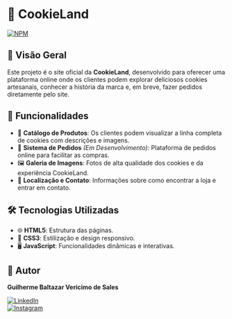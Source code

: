 # 🍪 CookieLand
[![NPM](https://img.shields.io/npm/l/react)](https://github.com/GuilhermeSalles/Cookieland/blob/main/LICENSE) 

## 📝 Visão Geral
Este projeto é o site oficial da **CookieLand**, desenvolvido para oferecer uma plataforma online onde os clientes podem explorar deliciosos cookies artesanais, conhecer a história da marca e, em breve, fazer pedidos diretamente pelo site.

## 🚀 Funcionalidades
- 📜 **Catálogo de Produtos**: Os clientes podem visualizar a linha completa de cookies com descrições e imagens.
- 🛒 **Sistema de Pedidos** *(Em Desenvolvimento)*: Plataforma de pedidos online para facilitar as compras.
- 🖼️ **Galeria de Imagens**: Fotos de alta qualidade dos cookies e da experiência CookieLand.
- 📍 **Localização e Contato**: Informações sobre como encontrar a loja e entrar em contato.

## 🛠️ Tecnologias Utilizadas
- 🌐 **HTML5**: Estrutura das páginas.
- 🎨 **CSS3**: Estilização e design responsivo.
- 🖥️ **JavaScript**: Funcionalidades dinâmicas e interativas.

## 👤 Autor
**Guilherme Baltazar Vericimo de Sales**

[![LinkedIn](https://img.shields.io/badge/-LinkedIn-%230077B5?style=for-the-badge&logo=linkedin&logoColor=white)](https://www.linkedin.com/in/guilherme-baltazar-0028361a1)  
[![Instagram](https://img.shields.io/badge/-Instagram-%23E4405F?style=for-the-badge&logo=instagram&logoColor=white)](https://instagram.com/yguilhermeb)
